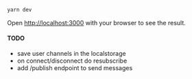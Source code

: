 ```bash
yarn dev
```

Open [http://localhost:3000](http://localhost:3000) with your browser to see the result.

#### TODO
*  save user channels in the localstorage
* on connect/disconnect do resubscribe
* add /publish endpoint to send messages